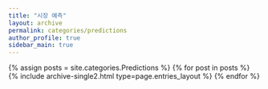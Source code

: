 ```yaml
---
title: "시장 예측"
layout: archive
permalink: categories/predictions
author_profile: true
sidebar_main: true
---
```


{% assign posts = site.categories.Predictions %}
{% for post in posts %} {% include archive-single2.html type=page.entries_layout %} {% endfor %}
